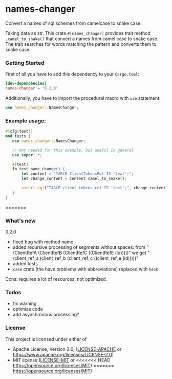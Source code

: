 names-changer
=====
Convert a names of sql schemes from camelcase to snake case.

 Taking data as str.
 This crate `#[names_changer]` provides trait method `.camel_to_snake()` that convert a names from camel case to snake case.
 The trait searches for words matching the pattern and converts them to snake case.

### Getting Started

 First of all you have to add this dependency to your `Cargo.toml`:

 ```toml
 [dev-dependencies]
 names-changer = "0.2.0"
 ```

 Additionally, you have to import the procedural macro with `use` statement:

 ```rust
 use names_changer::NamesChanger;
 ```

### Example usage:

 ```rust
 #[cfg(test)]
mod tests {
    use names_changer::NamesChanger;

    // Not needed for this example, but useful in general
    use super::*;

    #[test]
    fn test_name_change() {
        let content = "TABLE ClientTokensRef IS 'text';";
        let change_content = content.camel_to_snake();

        assert_eq!("TABLE client_tokens_ref IS 'text';", change_content)
    }
}
 ```

=======
### What's new
0.2.0
  - fixed bug with method name
  - added recursive processing of segments without spaces: 
from "(ClientRefA (ClientRefB (ClientRefC ((ClientRefE (id)))))" 
we get "(client_ref_a (client_ref_b (client_ref_c ((client_ref_e (id)))))"
  - added tests
  - ```case``` crate (the have problems with abbreviations) replaced with ```heck```

Cons: requires a lot of resources, not optimized.

### Todos
 - fix warning
 - optimize code
 - add asynchronous processing?


### License

This project is licensed under either of

* Apache License, Version 2.0, ([LICENSE-APACHE](LICENSE-APACHE) or
  https://www.apache.org/licenses/LICENSE-2.0)
* MIT license ([LICENSE-MIT](LICENSE-MIT) or
<<<<<<< HEAD
  https://opensource.org/licenses/MIT)
=======
  https://opensource.org/licenses/MIT)
